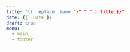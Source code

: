 ```yaml
---
title: "{{ replace .Name "-" " " | title }}"
date: {{ .Date }}
draft: true
menu:
  - main
  - footer
---
```

